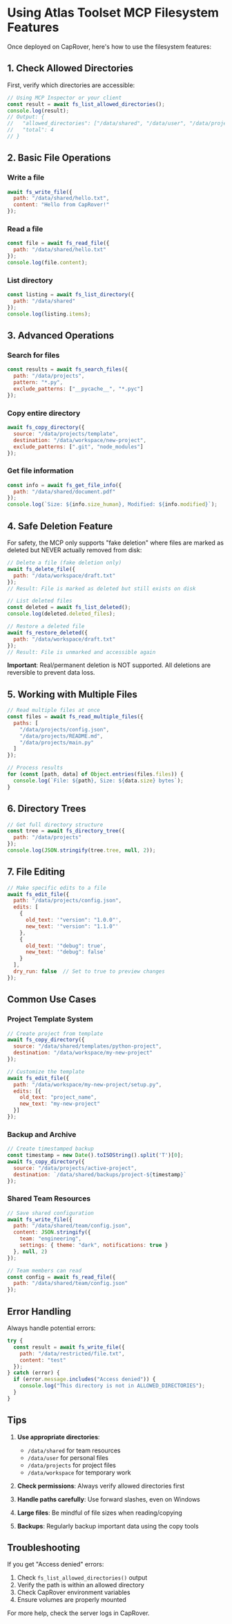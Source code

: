 # Using Atlas Toolset MCP Filesystem Features

Once deployed on CapRover, here's how to use the filesystem features:

## 1. Check Allowed Directories

First, verify which directories are accessible:

```javascript
// Using MCP Inspector or your client
const result = await fs_list_allowed_directories();
console.log(result);
// Output: {
//   "allowed_directories": ["/data/shared", "/data/user", "/data/projects", "/data/workspace"],
//   "total": 4
// }
```

## 2. Basic File Operations

### Write a file
```javascript
await fs_write_file({
  path: "/data/shared/hello.txt",
  content: "Hello from CapRover!"
});
```

### Read a file
```javascript
const file = await fs_read_file({
  path: "/data/shared/hello.txt"
});
console.log(file.content);
```

### List directory
```javascript
const listing = await fs_list_directory({
  path: "/data/shared"
});
console.log(listing.items);
```

## 3. Advanced Operations

### Search for files
```javascript
const results = await fs_search_files({
  path: "/data/projects",
  pattern: "*.py",
  exclude_patterns: ["__pycache__", "*.pyc"]
});
```

### Copy entire directory
```javascript
await fs_copy_directory({
  source: "/data/projects/template",
  destination: "/data/workspace/new-project",
  exclude_patterns: [".git", "node_modules"]
});
```

### Get file information
```javascript
const info = await fs_get_file_info({
  path: "/data/shared/document.pdf"
});
console.log(`Size: ${info.size_human}, Modified: ${info.modified}`);
```

## 4. Safe Deletion Feature

For safety, the MCP only supports "fake deletion" where files are marked as deleted but NEVER actually removed from disk:

```javascript
// Delete a file (fake deletion only)
await fs_delete_file({
  path: "/data/workspace/draft.txt"
});
// Result: File is marked as deleted but still exists on disk

// List deleted files
const deleted = await fs_list_deleted();
console.log(deleted.deleted_files);

// Restore a deleted file
await fs_restore_deleted({
  path: "/data/workspace/draft.txt"
});
// Result: File is unmarked and accessible again
```

**Important**: Real/permanent deletion is NOT supported. All deletions are reversible to prevent data loss.

## 5. Working with Multiple Files

```javascript
// Read multiple files at once
const files = await fs_read_multiple_files({
  paths: [
    "/data/projects/config.json",
    "/data/projects/README.md",
    "/data/projects/main.py"
  ]
});

// Process results
for (const [path, data] of Object.entries(files.files)) {
  console.log(`File: ${path}, Size: ${data.size} bytes`);
}
```

## 6. Directory Trees

```javascript
// Get full directory structure
const tree = await fs_directory_tree({
  path: "/data/projects"
});
console.log(JSON.stringify(tree.tree, null, 2));
```

## 7. File Editing

```javascript
// Make specific edits to a file
await fs_edit_file({
  path: "/data/projects/config.json",
  edits: [
    {
      old_text: '"version": "1.0.0"',
      new_text: '"version": "1.1.0"'
    },
    {
      old_text: '"debug": true',
      new_text: '"debug": false'
    }
  ],
  dry_run: false  // Set to true to preview changes
});
```

## Common Use Cases

### Project Template System
```javascript
// Create project from template
await fs_copy_directory({
  source: "/data/shared/templates/python-project",
  destination: "/data/workspace/my-new-project"
});

// Customize the template
await fs_edit_file({
  path: "/data/workspace/my-new-project/setup.py",
  edits: [{
    old_text: "project_name",
    new_text: "my-new-project"
  }]
});
```

### Backup and Archive
```javascript
// Create timestamped backup
const timestamp = new Date().toISOString().split('T')[0];
await fs_copy_directory({
  source: "/data/projects/active-project",
  destination: `/data/shared/backups/project-${timestamp}`
});
```

### Shared Team Resources
```javascript
// Save shared configuration
await fs_write_file({
  path: "/data/shared/team/config.json",
  content: JSON.stringify({
    team: "engineering",
    settings: { theme: "dark", notifications: true }
  }, null, 2)
});

// Team members can read
const config = await fs_read_file({
  path: "/data/shared/team/config.json"
});
```

## Error Handling

Always handle potential errors:

```javascript
try {
  const result = await fs_write_file({
    path: "/data/restricted/file.txt",
    content: "test"
  });
} catch (error) {
  if (error.message.includes("Access denied")) {
    console.log("This directory is not in ALLOWED_DIRECTORIES");
  }
}
```

## Tips

1. **Use appropriate directories**: 
   - `/data/shared` for team resources
   - `/data/user` for personal files
   - `/data/projects` for project files
   - `/data/workspace` for temporary work

2. **Check permissions**: Always verify allowed directories first

3. **Handle paths carefully**: Use forward slashes, even on Windows

4. **Large files**: Be mindful of file sizes when reading/copying

5. **Backups**: Regularly backup important data using the copy tools

## Troubleshooting

If you get "Access denied" errors:
1. Check `fs_list_allowed_directories()` output
2. Verify the path is within an allowed directory
3. Check CapRover environment variables
4. Ensure volumes are properly mounted

For more help, check the server logs in CapRover.

